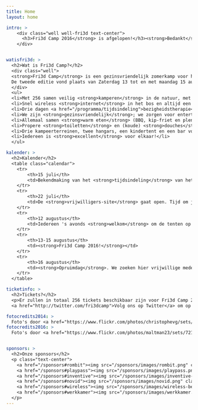 ```yaml
---
title: Home
layout: home

intro: >
    <div class="well well-fri3d text-center">
      <h3>Fri3d Camp 2016</strong> is afgelopen!</h3><strong>Bedankt</strong> aan alle deelnemers die er samen een geweldige drie dagen van hebben gemaakt.
    </div>


watisfri3d: >
  <h2>Wat is Fri3d Camp?</h2>  
  <div class="well">
  <strong>Fri3d Camp</strong> is een gezinsvriendelijk zomerkamp voor hackers, makers en DIY'ers.
  De tweede editie vond plaats van Zaterdag 13 tot en met maandag 15 augustus 2016, in de Hoge Rielen in Kasterlee.
  </div>
  <ul>
  <li>Met 256 samen veilig <strong>kamperen</strong> in de natuur, met tenten en kampvuren, van vrijdagavond tot maandagavond.</li>
  <li>Snel wireless <strong>internet</strong> in het bos en altijd een stopcontact en <strong>stroom</strong> in de buurt.</li>
  <li>Drie dagen <a href="/programma/tijdsindeling">bezigheidstherapie</a> met <strong>workshops</strong> en <strong>lezingen</strong> over maken, hacken en doe-het-zelven.</li>
  <li>We zijn <strong>gezinsvriendelijk</strong>; we zorgen voor entertainment voor de jongste padawan tot de oudste knight.</li>
  <li>Allemaal samen <strong>warm eten</strong> (BBQ, kip-friet en plenty veggie) op zaterdag- en zondagavond.</li>
  <li>Propere <strong>toiletten</strong> en (koude) <strong>douches</strong>.</li>
  <li>Drie kampeerterreinen, twee hangars, een kindertent en een bar vol <strong>boeiende mensen</strong>.</li>
  <li>Iedereen is <strong>excellent</strong> voor elkaar!</li>
  </ul>

kalender: >
  <h2>Kalender</h2>
  <table class="calendar">
    <tr>
        <th>15 juli</th>
        <td>Bekendmaking van het <strong>tijdsindeling</strong> van het <a href="/programma/tijdsindeling">programma</a>.</td>
    </tr>
    <tr>
        <th>22 juli</th>
        <td>De <strong>vrijwilligers-site</strong> gaat open. Tijd om je shiften te kiezen!</td>
    </tr>
    <tr>
        <th>12 augustus</th>
        <td>Iedereen 's avonds <strong>welkom</strong> om de tenten op te slaan.</td>
    </tr>
    <tr>
        <th>13-15 augustus</th>
        <td><strong>Fri3d Camp 2016!</strong></td>
    </tr>
    <tr>
        <th>16 augustus</th>
        <td><strong>Opruimdag</strong>. We zoeken hier vrijwillige medewerkers voor, wij zorgen voor pizza en drank!</td>
    </tr>
  </table>

ticketinfo: >
  <h2>Tickets?</h2>
  <p>Er zullen in totaal 256 tickets beschikbaar zijn voor Fri3d Camp 2016. Tickets zijn nog niet te koop. Onze shop gaat pas in mei of juni open.
  <a href="http://twitter.com/fri3dcamp">Volg ons op Twitter</a> om op de hoogte te blijven.</p>

fotocredits2014: >
  Foto's door <a href="https://www.flickr.com/photos/christophevg/sets/72157646541776286">christophevg</a>, <a href="https://www.flickr.com/photos/lieven_blancke/">lievenblancke</a> & <a href="https://www.flickr.com/photos/automaton_be/albums/72157646154967970">automaton_be</a>.
fotocredits2016: >
  Foto's door <a href="https://www.flickr.com/photos/maltman23/sets/72157671128284810/">maltman23</a>, <a href="https://www.flickr.com/photos/ddr/albums/72157672457433756">ddr</a> & <a href="https://www.flickr.com/photos/automaton_be/">automaton_be</a>


sponsors: >
  <h2>Onze sponsors</h2>
  <p class="text-center">
    <a href="/sponsors#rombit"><img src="/sponsors/images/rombit.png" class="sponsorthumb"/></a>
    <a href="/sponsors#playpass"><img src="/sponsors/images/playpass.png" class="sponsorthumb"/></a>
    <a href="/sponsors#inventive"><img src="/sponsors/images/inventive-designers.png" class="sponsorthumb"/></a><br/>
    <a href="/sponsors#novid"><img src="/sponsors/images/novid.png" class="sponsorthumb"/></a>
    <a href="/sponsors#wireless"><img src="/sponsors/images/wireless-belgie.png" class="sponsorthumb"/></a>
    <a href="/sponsors#werkkamer"><img src="/sponsors/images/werkkamer.png" class="sponsorthumb"/></a>
  </p>
---
```

